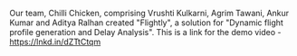 Our team, Chilli Chicken, comprising Vrushti Kulkarni, Agrim Tawani, Ankur Kumar and Aditya Ralhan created "Flightly",
a solution for "Dynamic flight profile generation and Delay Analysis". 
This is a link for the demo video - https://lnkd.in/dZTtCtqm
